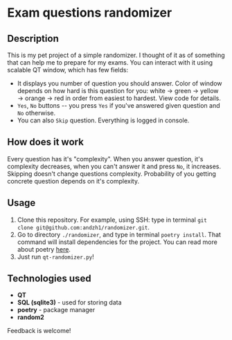 # Exam questions randomizer
## Description
This is my pet project of a simple randomizer. I thought of it as of something that can help me to prepare for my exams. You can interact with it using scalable QT window, which has few fields: 
- It displays you number of question you should answer. Color of window depends on how hard is this question for you: white → green → yellow → orange → red in order from easiest to hardest. View code for details.
- `Yes`, `No` buttons -- you press `Yes` if you've answered given question and `No` otherwise.
- You can also `Skip` question.
Everything is logged in console. 

## How does it work
Every question has it's "complexity". When you answer question, it's complexity decreases, when you can't answer it and press `No`, it increases. Skipping doesn't change questions complexity.
Probability of you getting concrete question depends on it's complexity.

## Usage
1. Clone this repository. For example, using SSH: type in terminal `git clone git@github.com:andzh1/randomizer.git`.
2. Go to directory `./randomizer`, and type in terminal `poetry install`. That command will install dependencies for the project. You can read more about poetry [here](https://python-poetry.org/).
3. Just run `qt-randomizer.py`!

## Technologies used
- **QT**
- **SQL (sqlite3)** - used for storing data
- **poetry** - package manager
- **random2**

Feedback is welcome!
